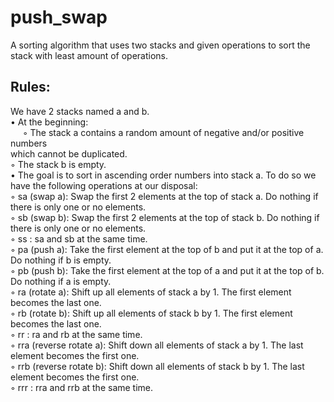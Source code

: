 # push_swap
A sorting algorithm that uses two stacks and given operations to sort the stack with least amount of operations.

## Rules: 
We have 2 stacks named a and b.\
• At the beginning: \
$~~~~~$◦ The stack a contains a random amount of negative and/or positive numbers\
which cannot be duplicated.\
  ◦ The stack b is empty.\
• The goal is to sort in ascending order numbers into stack a. To do so we have the following operations at our disposal: \
◦ sa (swap a): Swap the first 2 elements at the top of stack a. Do nothing if there is only one or no elements. \
◦ sb (swap b): Swap the first 2 elements at the top of stack b. Do nothing if there is only one or no elements.\
◦ ss : sa and sb at the same time.\
◦ pa (push a): Take the first element at the top of b and put it at the top of a. Do nothing if b is empty.\
◦ pb (push b): Take the first element at the top of a and put it at the top of b. Do nothing if a is empty.\
◦ ra (rotate a): Shift up all elements of stack a by 1. The first element becomes the last one.\
◦ rb (rotate b): Shift up all elements of stack b by 1. The first element becomes the last one.\
◦ rr : ra and rb at the same time.\
◦ rra (reverse rotate a): Shift down all elements of stack a by 1. The last element becomes the first one.\
◦ rrb (reverse rotate b): Shift down all elements of stack b by 1. The last element becomes the first one.\
◦ rrr : rra and rrb at the same time.
